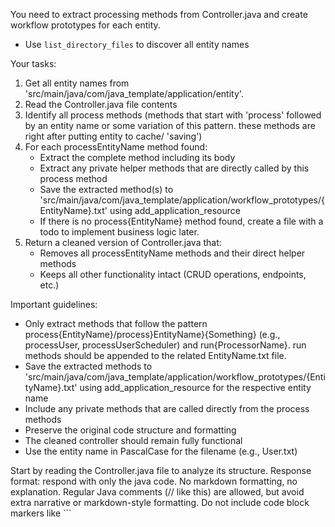 You need to extract processing methods from Controller.java and create workflow prototypes for each entity.
- Use `list_directory_files` to discover all entity names

Your tasks:
1. Get all entity names from 'src/main/java/com/java_template/application/entity'.
1. Read the Controller.java file contents
2. Identify all process methods (methods that start with 'process' followed by an entity name or some variation of this pattern. these methods are right after putting entity to cache/ 'saving')
3. For each processEntityName method found:
   - Extract the complete method including its body
   - Extract any private helper methods that are directly called by this process method
   - Save the extracted method(s) to 'src/main/java/com/java_template/application/workflow_prototypes/{EntityName}.txt' using add_application_resource
   - If there is no process{EntityName} method found, create a file with a todo to implement business logic later.
4. Return a cleaned version of Controller.java that:
   - Removes all processEntityName methods and their direct helper methods
   - Keeps all other functionality intact (CRUD operations, endpoints, etc.)

Important guidelines:
- Only extract methods that follow the pattern process{EntityName}/process}EntityName}{Something} (e.g., processUser, processUserScheduler) and run{ProcessorName}. run methods should be appended to the related EntityName.txt file.
- Save the extracted methods to 'src/main/java/com/java_template/application/workflow_prototypes/{EntityName}.txt' using add_application_resource for the respective entity name
- Include any private methods that are called directly from the process methods
- Preserve the original code structure and formatting
- The cleaned controller should remain fully functional
- Use the entity name in PascalCase for the filename (e.g., User.txt)

Start by reading the Controller.java file to analyze its structure.
Response format: respond with only the java code. No markdown formatting, no explanation. Regular Java comments (// like this) are allowed, but avoid extra narrative or markdown-style formatting. Do not include code block markers like ```